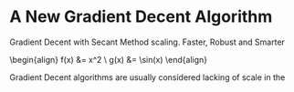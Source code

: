 # A New Gradient Decent Algorithm
Gradient Decent with Secant Method scaling. Faster, Robust and Smarter

\begin{align}
f(x) &= x^2 \\
g(x) &= \sin(x)
\end{align}


Gradient Decent algorithms are usually considered lacking of scale in the 
